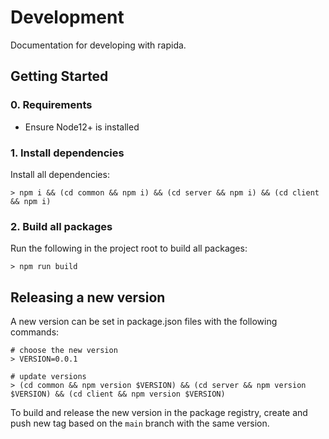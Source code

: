 # Development

Documentation for developing with rapida.

## Getting Started

### 0. Requirements

- Ensure Node12+ is installed

### 1. Install dependencies

Install all dependencies:

```
> npm i && (cd common && npm i) && (cd server && npm i) && (cd client && npm i)
```

### 2. Build all packages

Run the following in the project root to build all packages:

```
> npm run build
```

## Releasing a new version

A new version can be set in package.json files with the following commands:

```
# choose the new version
> VERSION=0.0.1

# update versions
> (cd common && npm version $VERSION) && (cd server && npm version $VERSION) && (cd client && npm version $VERSION)
```

To build and release the new version in the package registry, create and push new tag based on the `main` branch with the same version.
